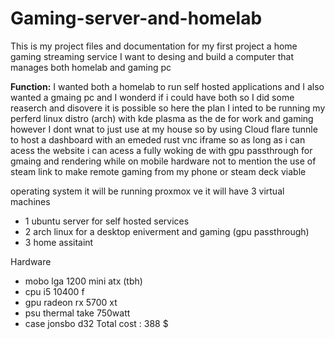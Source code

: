 # Gaming-server-and-homelab
This is my project files and documentation for my first project a home gaming streaming service 
I want to desing and build a computer that manages both homelab and gaming pc 

**Function:** 
I wanted both a homelab to run self hosted applications and I also wanted a gmaing pc and I wonderd if i could have both so I did some reaserch and disovere it is possible so here the plan I inted to be running my perferd linux distro (arch) with kde plasma as the de for work and gaming however I dont wnat to just use at my house so by using Cloud flare tunnle to host a dashboard with an emeded rust vnc iframe so as long as i can acess the website i can acess a fully woking de with gpu passthrough for gmaing and rendering while on mobile hardware not to mention the use of steam link to make remote gaming from my phone or steam deck viable 


operating system  it will be running proxmox ve it will have 3 virtual machines  
 
  + 1 ubuntu server for self hosted services 
  + 2 arch linux for a desktop eniverment and gaming (gpu passthrough)
  + 3 home assitaint

Hardware 
 + mobo lga 1200 mini atx (tbh)
 + cpu i5 10400 f
 + gpu radeon rx 5700 xt
 + psu thermal take 750watt 
 + case jonsbo d32
Total cost : 388 $


